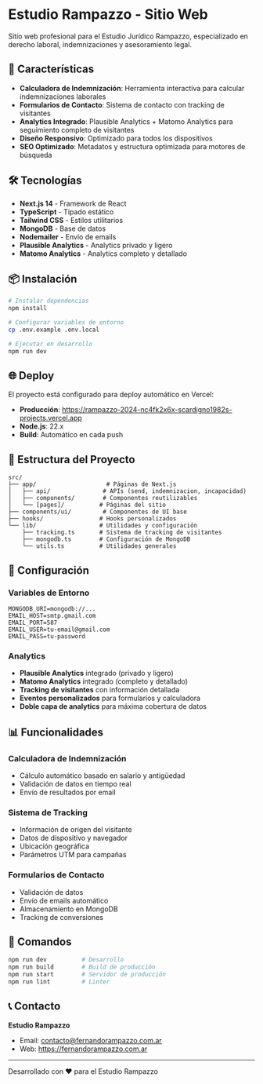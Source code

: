 # Estudio Rampazzo - Sitio Web

Sitio web profesional para el Estudio Jurídico Rampazzo, especializado en derecho laboral, indemnizaciones y asesoramiento legal.

## 🚀 Características

- **Calculadora de Indemnización**: Herramienta interactiva para calcular indemnizaciones laborales
- **Formularios de Contacto**: Sistema de contacto con tracking de visitantes
- **Analytics Integrado**: Plausible Analytics + Matomo Analytics para seguimiento completo de visitantes
- **Diseño Responsivo**: Optimizado para todos los dispositivos
- **SEO Optimizado**: Metadatos y estructura optimizada para motores de búsqueda

## 🛠️ Tecnologías

- **Next.js 14** - Framework de React
- **TypeScript** - Tipado estático
- **Tailwind CSS** - Estilos utilitarios
- **MongoDB** - Base de datos
- **Nodemailer** - Envío de emails
- **Plausible Analytics** - Analytics privado y ligero
- **Matomo Analytics** - Analytics completo y detallado

## 📦 Instalación

```bash
# Instalar dependencias
npm install

# Configurar variables de entorno
cp .env.example .env.local

# Ejecutar en desarrollo
npm run dev
```

## 🌐 Deploy

El proyecto está configurado para deploy automático en Vercel:

- **Producción**: https://rampazzo-2024-nc4fk2x6x-scardigno1982s-projects.vercel.app
- **Node.js**: 22.x
- **Build**: Automático en cada push

## 📁 Estructura del Proyecto

```
src/
├── app/                    # Páginas de Next.js
│   ├── api/               # APIs (send, indemnizacion, incapacidad)
│   ├── components/        # Componentes reutilizables
│   └── [pages]/          # Páginas del sitio
├── components/ui/         # Componentes de UI base
├── hooks/                # Hooks personalizados
└── lib/                  # Utilidades y configuración
    ├── tracking.ts       # Sistema de tracking de visitantes
    ├── mongodb.ts        # Configuración de MongoDB
    └── utils.ts          # Utilidades generales
```

## 🔧 Configuración

### Variables de Entorno

```env
MONGODB_URI=mongodb://...
EMAIL_HOST=smtp.gmail.com
EMAIL_PORT=587
EMAIL_USER=tu-email@gmail.com
EMAIL_PASS=tu-password
```

### Analytics

- **Plausible Analytics** integrado (privado y ligero)
- **Matomo Analytics** integrado (completo y detallado)
- **Tracking de visitantes** con información detallada
- **Eventos personalizados** para formularios y calculadora
- **Doble capa de analytics** para máxima cobertura de datos

## 📊 Funcionalidades

### Calculadora de Indemnización
- Cálculo automático basado en salario y antigüedad
- Validación de datos en tiempo real
- Envío de resultados por email

### Sistema de Tracking
- Información de origen del visitante
- Datos de dispositivo y navegador
- Ubicación geográfica
- Parámetros UTM para campañas

### Formularios de Contacto
- Validación de datos
- Envío de emails automático
- Almacenamiento en MongoDB
- Tracking de conversiones

## 🚀 Comandos

```bash
npm run dev          # Desarrollo
npm run build        # Build de producción
npm run start        # Servidor de producción
npm run lint         # Linter
```

## 📞 Contacto

**Estudio Rampazzo**
- Email: contacto@fernandorampazzo.com.ar
- Web: https://fernandorampazzo.com.ar

---

Desarrollado con ❤️ para el Estudio Rampazzo